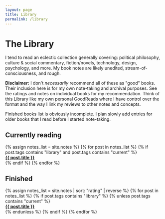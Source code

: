 ```yaml
---
layout: page
title: Library
permalink: /library
---
```


# The Library

<div class="narrower" markdown="1">
I tend to read an eclectic collection generally covering: political philosophy, culture & social commentary, fiction/novels, technology, design, psychology, and more. My book notes are likely unedited, stream-of-consciousness, and rough.

**Disclaimer:** I don't *necessarily* recommend all of these as "good" books. Their inclusion here is for my own note-taking and archival purposes. See the ratings and notes on individual books for my recommendation. Think of this Library like my own personal GoodReads where I have control over the format and the way I link my reviews to other notes and concepts.

Finished books list is obviously incomplete. I plan slowly add entries for older books that I read before I started note-taking.
</div>

## Currently reading

<div class="fdr card-container">
{% assign notes_list = site.notes %}  
{% for post in notes_list %}
    {% if post.tags contains "library" and post.tags contains "current" %}
    <div class="card-small">
        <div class="card-inner">
            <div class="card-title">
                <strong>
                    <a class="internal-link" href="{{ post.url }}">
                        {{ post.title }}
                    </a>
                </strong>
            </div>
            <img class="pvd" src="{{ post.img }}" alt=""/>
        </div>
    </div>
    {% endif %}
{% endfor %}
</div>

## Finished

<div class="fdr card-container">
{% assign notes_list = site.notes | sort: "rating" | reverse %}  
{% for post in notes_list %}
    {% if post.tags contains "library" %}
    {% unless post.tags contains "current" %}
    <div class="card-small">
        <div class="card-inner">
            <div class="card-title">
                <strong>
                    <a class="internal-link" href="{{ post.url }}">
                        {{ post.title }}
                    </a>
                </strong>
            </div>
            <img class="pvd" src="{{ post.img }}" alt=""/>
        </div>
    </div>
    {% endunless %}
    {% endif %}
{% endfor %}
</div>

